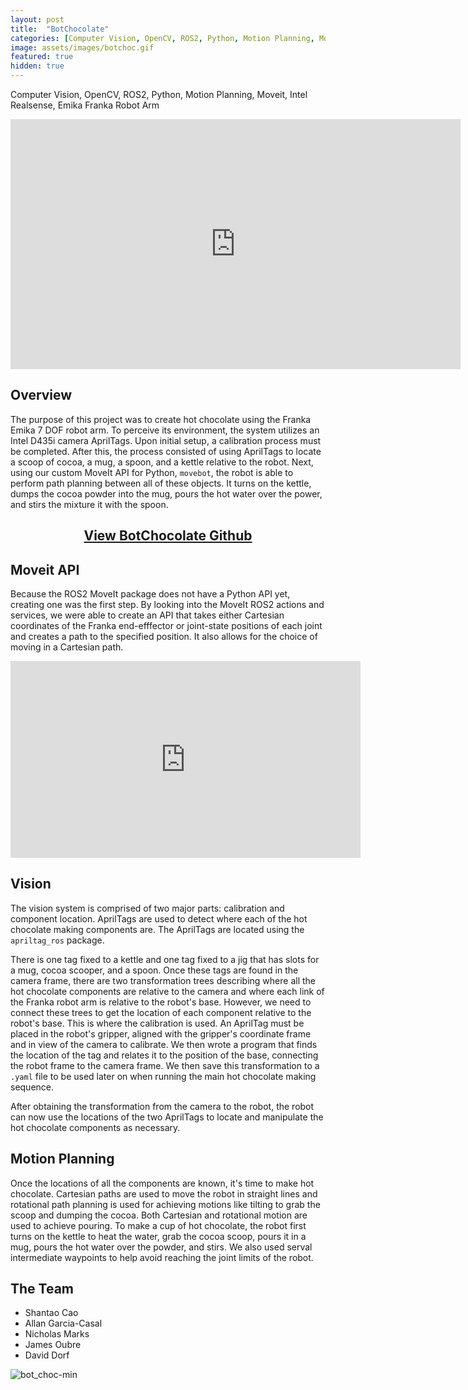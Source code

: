```yaml
---
layout: post
title:  "BotChocolate"
categories: [Computer Vision, OpenCV, ROS2, Python, Motion Planning, Moveit, Intel Realsense,Emika Franka Robot Arm]
image: assets/images/botchoc.gif
featured: true
hidden: true
---
```

Computer Vision, OpenCV, ROS2, Python, Motion Planning, Moveit, Intel Realsense, Emika Franka Robot Arm

<div align="center"><iframe width="720" height="400" src="https://www.youtube.com/embed/Q_aNWWe4h5M" title="YouTube video player" frameborder="0" allow="accelerometer; autoplay; clipboard-write; encrypted-media; gyroscope; picture-in-picture" allowfullscreen></iframe></div>

## Overview
The purpose of this project was to create hot chocolate using the Franka Emika 7 DOF robot arm. To perceive its environment, the system utilizes an Intel D435i camera AprilTags. Upon initial setup, a calibration process must be completed. After this, the process consisted of using AprilTags to locate a scoop of cocoa, a mug, a spoon, and a kettle relative to the robot. Next, using our custom MoveIt API for Python, `movebot`, the robot is able to perform path planning between all of these objects. It turns on the kettle, dumps the cocoa powder into the mug, pours the hot water over the power, and stirs the mixture it with the spoon.

<div align="center"><h2> <a href="https://github.com/oubrejames/bot_chocolate">View BotChocolate Github</a></h2></div>


## Moveit API
Because the ROS2 MoveIt package does not have a Python API yet, creating one was the first step. By 
looking into the MoveIt ROS2 actions and services, we were able to create an API that takes either 
Cartesian coordinates of the Franka end-efffector or joint-state positions of each joint and creates
a path to the specified position. It also allows for the choice of moving in a Cartesian path.

<div align="center"><iframe width="560" height="315" src="https://www.youtube.com/embed/Sed9XwHT-7c" title="YouTube video player" frameborder="0" allow="accelerometer; autoplay; clipboard-write; encrypted-media; gyroscope; picture-in-picture" allowfullscreen></iframe></div>


## Vision
The vision system is comprised of two major parts: calibration and component location. AprilTags are
used to detect where each of the hot chocolate making components are. The AprilTags are located using
the `apriltag_ros` package. 

There is one tag fixed to a kettle and one tag fixed to a jig that has slots for a mug, cocoa scooper,
and a spoon. Once these tags are found in the camera frame, there are two transformation trees 
describing where all the hot chocolate components are relative to the camera and where each link of
the Franka robot arm is relative to the robot's base. However, we need to connect these trees to 
get the location of each component relative to the robot's base. This is where the calibration is 
used. An AprilTag must be placed in the robot's gripper, aligned with the gripper's
coordinate frame and in view of the camera to calibrate. We then wrote a program that finds the location of the tag
and relates it to the position of the base, connecting the robot frame to the camera frame. We then
save this transformation to a `.yaml` file to be used later on when running the main hot chocolate
making sequence. 

After obtaining the transformation from the camera to the robot, the robot can now use the locations
of the two AprilTags to locate and manipulate the hot chocolate components as necessary.

## Motion Planning
Once the locations of all the components are known, it's time to make hot chocolate. Cartesian paths
are used to move the robot in straight lines and rotational path planning is used for achieving motions
like tilting to grab the scoop and dumping the cocoa. Both Cartesian and rotational motion are used to achieve pouring.
To make a cup of hot chocolate, the robot first turns on the kettle to heat the water, grab the cocoa scoop, 
pours it in a mug, pours the hot water over the powder, and stirs. We also used serval intermediate 
waypoints to help avoid reaching the joint limits of the robot.

## The Team
* Shantao Cao
* Allan Garcia-Casal
* Nicholas Marks
* James Oubre
* David Dorf

![bot_choc-min](https://user-images.githubusercontent.com/46512429/206768445-4503edc2-2075-48b4-baf7-e6dc7bd3ca86.png)
